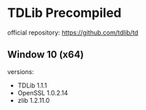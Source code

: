 # TDLib Precompiled
official repository: https://github.com/tdlib/td

## Window 10 (x64)
versions:
- TDLib 1.1.1
- OpenSSL 1.0.2.14
- zlib 1.2.11.0